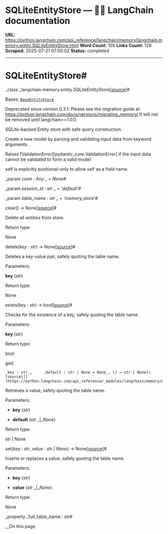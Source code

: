 # SQLiteEntityStore — 🦜🔗 LangChain  documentation

**URL:** https://python.langchain.com/api_reference/langchain/memory/langchain.memory.entity.SQLiteEntityStore.html
**Word Count:** 105
**Links Count:** 128
**Scraped:** 2025-07-21 07:50:02
**Status:** completed

---

# SQLiteEntityStore\#

_class _langchain.memory.entity.SQLiteEntityStore[\[source\]](https://python.langchain.com/api_reference/_modules/langchain/memory/entity.html#SQLiteEntityStore)\#     

Bases: [`BaseEntityStore`](https://python.langchain.com/api_reference/langchain/memory/langchain.memory.entity.BaseEntityStore.html#langchain.memory.entity.BaseEntityStore "langchain.memory.entity.BaseEntityStore")

Deprecated since version 0.3.1: Please see the migration guide at: <https://python.langchain.com/docs/versions/migrating_memory/> It will not be removed until langchain==1.0.0.

SQLite-backed Entity store with safe query construction.

Create a new model by parsing and validating input data from keyword arguments.

Raises \[ValidationError\]\[pydantic\_core.ValidationError\] if the input data cannot be validated to form a valid model.

self is explicitly positional-only to allow self as a field name.

_param _conn _: Any_ _ = None_\#     

_param _session\_id _: str_ _ = 'default'_\#     

_param _table\_name _: str_ _ = 'memory\_store'_\#     

clear\(\) → None[\[source\]](https://python.langchain.com/api_reference/_modules/langchain/memory/entity.html#SQLiteEntityStore.clear)\#     

Delete all entities from store.

Return type:     

None

delete\(_key : str_\) → None[\[source\]](https://python.langchain.com/api_reference/_modules/langchain/memory/entity.html#SQLiteEntityStore.delete)\#     

Deletes a key-value pair, safely quoting the table name.

Parameters:     

**key** \(_str_\)

Return type:     

None

exists\(_key : str_\) → bool[\[source\]](https://python.langchain.com/api_reference/_modules/langchain/memory/entity.html#SQLiteEntityStore.exists)\#     

Checks for the existence of a key, safely quoting the table name.

Parameters:     

**key** \(_str_\)

Return type:     

bool

get\(

    _key : str_,     _default : str | None = None_, \) → str | None[\[source\]](https://python.langchain.com/api_reference/_modules/langchain/memory/entity.html#SQLiteEntityStore.get)\#     

Retrieves a value, safely quoting the table name.

Parameters:     

  * **key** \(_str_\)

  * **default** \(_str_ _|__None_\)

Return type:     

str | None

set\(_key : str_, _value : str | None_\) → None[\[source\]](https://python.langchain.com/api_reference/_modules/langchain/memory/entity.html#SQLiteEntityStore.set)\#     

Inserts or replaces a value, safely quoting the table name.

Parameters:     

  * **key** \(_str_\)

  * **value** \(_str_ _|__None_\)

Return type:     

None

_property _full\_table\_name _: str_\#     

__On this page